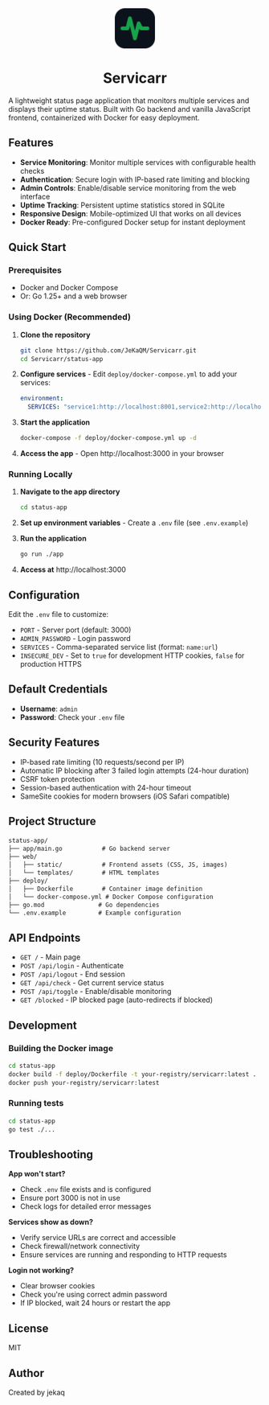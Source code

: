 <div align="center">
  <img src="status-app/web/static/images/favicon.svg" alt="Servicarr" width="80">
  
# Servicarr
</div>

A lightweight status page application that monitors multiple services and displays their uptime status. Built with Go backend and vanilla JavaScript frontend, containerized with Docker for easy deployment.

## Features

- **Service Monitoring**: Monitor multiple services with configurable health checks
- **Authentication**: Secure login with IP-based rate limiting and blocking
- **Admin Controls**: Enable/disable service monitoring from the web interface
- **Uptime Tracking**: Persistent uptime statistics stored in SQLite
- **Responsive Design**: Mobile-optimized UI that works on all devices
- **Docker Ready**: Pre-configured Docker setup for instant deployment

## Quick Start

### Prerequisites
- Docker and Docker Compose
- Or: Go 1.25+ and a web browser

### Using Docker (Recommended)

1. **Clone the repository**
   ```bash
   git clone https://github.com/JeKaQM/Servicarr.git
   cd Servicarr/status-app
   ```

2. **Configure services** - Edit `deploy/docker-compose.yml` to add your services:
   ```yaml
   environment:
     SERVICES: "service1:http://localhost:8001,service2:http://localhost:8002"
   ```

3. **Start the application**
   ```bash
   docker-compose -f deploy/docker-compose.yml up -d
   ```

4. **Access the app** - Open http://localhost:3000 in your browser

### Running Locally

1. **Navigate to the app directory**
   ```bash
   cd status-app
   ```

2. **Set up environment variables** - Create a `.env` file (see `.env.example`)

3. **Run the application**
   ```bash
   go run ./app
   ```

4. **Access at** http://localhost:3000

## Configuration

Edit the `.env` file to customize:

- `PORT` - Server port (default: 3000)
- `ADMIN_PASSWORD` - Login password
- `SERVICES` - Comma-separated service list (format: `name:url`)
- `INSECURE_DEV` - Set to `true` for development HTTP cookies, `false` for production HTTPS

## Default Credentials

- **Username**: `admin`
- **Password**: Check your `.env` file

## Security Features

- IP-based rate limiting (10 requests/second per IP)
- Automatic IP blocking after 3 failed login attempts (24-hour duration)
- CSRF token protection
- Session-based authentication with 24-hour timeout
- SameSite cookies for modern browsers (iOS Safari compatible)

## Project Structure

```
status-app/
├── app/main.go           # Go backend server
├── web/
│   ├── static/           # Frontend assets (CSS, JS, images)
│   └── templates/        # HTML templates
├── deploy/
│   ├── Dockerfile        # Container image definition
│   └── docker-compose.yml # Docker Compose configuration
├── go.mod               # Go dependencies
└── .env.example         # Example configuration
```

## API Endpoints

- `GET /` - Main page
- `POST /api/login` - Authenticate
- `POST /api/logout` - End session
- `GET /api/check` - Get current service status
- `POST /api/toggle` - Enable/disable monitoring
- `GET /blocked` - IP blocked page (auto-redirects if blocked)

## Development

### Building the Docker image

```bash
cd status-app
docker build -f deploy/Dockerfile -t your-registry/servicarr:latest .
docker push your-registry/servicarr:latest
```

### Running tests

```bash
cd status-app
go test ./...
```

## Troubleshooting

**App won't start?**
- Check `.env` file exists and is configured
- Ensure port 3000 is not in use
- Check logs for detailed error messages

**Services show as down?**
- Verify service URLs are correct and accessible
- Check firewall/network connectivity
- Ensure services are running and responding to HTTP requests

**Login not working?**
- Clear browser cookies
- Check you're using correct admin password
- If IP blocked, wait 24 hours or restart the app

## License

MIT

## Author

Created by jekaq
